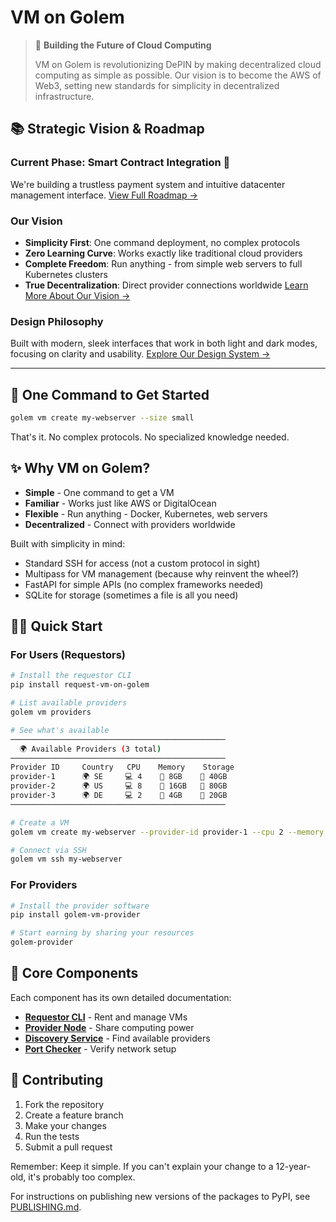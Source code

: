 # VM on Golem

> 🎯 **Building the Future of Cloud Computing**
> 
> VM on Golem is revolutionizing DePIN by making decentralized cloud computing as simple as possible. Our vision is to become the AWS of Web3, setting new standards for simplicity in decentralized infrastructure.

## 📚 Strategic Vision & Roadmap

### Current Phase: Smart Contract Integration 🚧
We're building a trustless payment system and intuitive datacenter management interface.
[View Full Roadmap →](VM-on-Golem-VISION/ROADMAP.md)

### Our Vision
- **Simplicity First**: One command deployment, no complex protocols
- **Zero Learning Curve**: Works exactly like traditional cloud providers
- **Complete Freedom**: Run anything - from simple web servers to full Kubernetes clusters
- **True Decentralization**: Direct provider connections worldwide
[Learn More About Our Vision →](VM-on-Golem-VISION/VISION.md)

### Design Philosophy
Built with modern, sleek interfaces that work in both light and dark modes, focusing on clarity and usability.
[Explore Our Design System →](VM-on-Golem-VISION/VISUALS.md)

---

## 🚀 One Command to Get Started

```bash
golem vm create my-webserver --size small
```

That's it. No complex protocols. No specialized knowledge needed.

## ✨ Why VM on Golem?

- **Simple** - One command to get a VM
- **Familiar** - Works just like AWS or DigitalOcean
- **Flexible** - Run anything - Docker, Kubernetes, web servers
- **Decentralized** - Connect with providers worldwide

Built with simplicity in mind:
- Standard SSH for access (not a custom protocol in sight)
- Multipass for VM management (because why reinvent the wheel?)
- FastAPI for simple APIs (no complex frameworks needed)
- SQLite for storage (sometimes a file is all you need)

## 🏃‍♂️ Quick Start

### For Users (Requestors)

```bash
# Install the requestor CLI
pip install request-vm-on-golem

# List available providers
golem vm providers

# See what's available
────────────────────────────────────────────────
  🌍 Available Providers (3 total)
────────────────────────────────────────────────
Provider ID     Country   CPU    Memory    Storage
provider-1      🌍 SE     💻 4    🧠 8GB    💾 40GB
provider-2      🌍 US     💻 8    🧠 16GB   💾 80GB
provider-3      🌍 DE     💻 2    🧠 4GB    💾 20GB
────────────────────────────────────────────────

# Create a VM
golem vm create my-webserver --provider-id provider-1 --cpu 2 --memory 4 --storage 20

# Connect via SSH
golem vm ssh my-webserver
```

### For Providers

```bash
# Install the provider software
pip install golem-vm-provider

# Start earning by sharing your resources
golem-provider
```

## 🧩 Core Components

Each component has its own detailed documentation:

- **[Requestor CLI](requestor-server/README.md)** - Rent and manage VMs
- **[Provider Node](provider-server/README.md)** - Share computing power
- **[Discovery Service](discovery-server/README.md)** - Find available providers
- **[Port Checker](port-checker-server/README.md)** - Verify network setup

## 👥 Contributing

1. Fork the repository
2. Create a feature branch
3. Make your changes
4. Run the tests
5. Submit a pull request

Remember: Keep it simple. If you can't explain your change to a 12-year-old, it's probably too complex.

For instructions on publishing new versions of the packages to PyPI, see [PUBLISHING.md](PUBLISHING.md).
